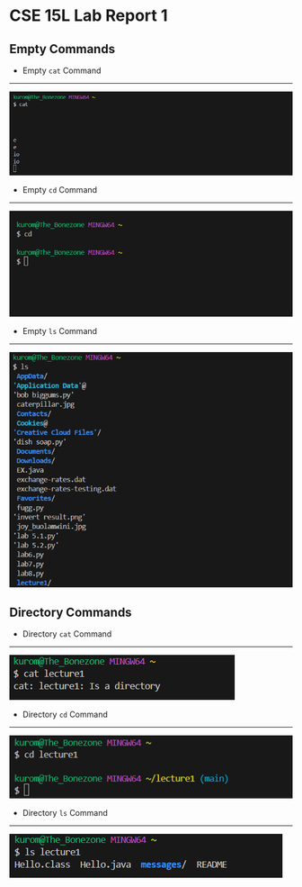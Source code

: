 # CSE 15L Lab Report 1
## Empty Commands
* Empty `cat` Command
***
![Image](empty_cat.png)

* Empty `cd` Command
***
![Image](empty_cd.png)

* Empty `ls` Command
***
![Image](empty_ls.png)

## Directory Commands
* Directory `cat` Command
***
![Image](directory_cat.png)

* Directory `cd` Command
***
![Image](directory_cd.png)

* Directory `ls` Command
***
![Image](directory_ls.png)
